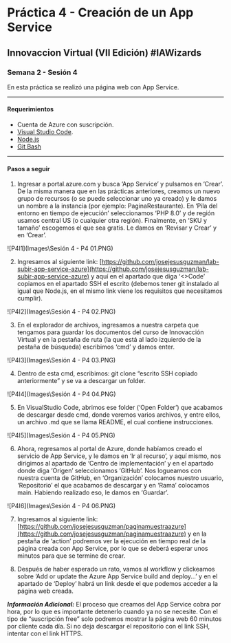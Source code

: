 # Práctica 4 - Creación de un App Service

## Innovaccion Virtual (VII Edición) #IAWizards

### Semana 2 - Sesión 4

En esta práctica se realizó una página web con App Service.

-------------------------------------------------------------

#### Requerimientos
- Cuenta de Azure con suscripción.
- [Visual Studio Code](https://code.visualstudio.com/download).
- [Node.js](https://nodejs.org/es/download/)
- [Git Bash](https://git-scm.com/downloads)

-------------------------------------------------------------

#### Pasos a seguir

1. Ingresar a portal.azure.com y busca ‘App Service’ y pulsamos en ‘Crear’. De la misma manera que en las prácticas anteriores, creamos un nuevo grupo de recursos (o se puede seleccionar uno ya creado) y le damos un nombre a la instancia (por ejemplo: PaginaRestaurante). En ‘Pila del entorno en tiempo de ejecución’ seleccionamos ‘PHP 8.0’ y de región usamos central US (o cualquier otra región). Finalmente, en ‘SKU y tamaño’ escogemos el que sea gratis. Le damos en ‘Revisar y Crear’ y en ‘Crear’.

![P4I1](Images\Sesión 4 - P4 01.PNG)

2. Ingresamos al siguiente link: [https://github.com/josejesusguzman/lab-subir-app-service-azure](https://github.com/josejesusguzman/lab-subir-app-service-azure) y aquí en el apartado que diga ‘<>Code’ copiamos en el apartado SSH el escrito (debemos tener git instalado al igual que Node.js, en el mismo link viene los requisitos que necesitamos cumplir).

![P4I2](Images\Sesión 4 - P4 02.PNG)

3. En el explorador de archivos, ingresamos a nuestra carpeta que tengamos para guardar los documentos del curso de Innovacción Virtual y en la pestaña de ruta (la que está al lado izquierdo de la pestaña de búsqueda) escribimos ‘cmd’ y damos enter.

![P4I3](Images\Sesión 4 - P4 03.PNG)

4. Dentro de esta cmd, escribimos: git clone “escrito SSH copiado anteriormente” y se va a descargar un folder.

![P4I4](Images\Sesión 4 - P4 04.PNG)

5. En VisualStudio Code, abrimos ese folder (‘Open Folder’) que acabamos de descargar desde cmd, donde veremos varios archivos, y entre ellos, un archivo .md que se llama README, el cual contiene instrucciones.

![P4I5](Images\Sesión 4 - P4 05.PNG)

6. Ahora, regresamos al portal de Azure, donde habíamos creado el servicio de App Service, y le damos en ‘Ir al recurso’, y aquí mismo, nos dirigimos al apartado de ‘Centro de implementación’ y en el apartado donde diga ‘Origen’ seleccionamos ‘GitHub’. Nos logueamos con nuestra cuenta de GitHub, en ‘Organización’ colocamos nuestro usuario, ‘Repositorio’ el que acabamos de descargar y en ‘Rama’ colocamos main. Habiendo realizado eso, le damos en ‘Guardar’.

![P4I6](Images\Sesión 4 - P4 06.PNG)

7. Ingresamos al siguiente link: [https://github.com/josejesusguzman/paginamuestraazure](https://github.com/josejesusguzman/paginamuestraazure) y en la pestaña de ‘action’ podremos ver la ejecución en tiempo real de la página creada con App Service, por lo que se deberá esperar unos minutos para que se termine de crear.

8. Después de haber esperado un rato, vamos al workflow y clickeamos sobre ‘Add or update the Azure App Service build and deploy…’ y en el apartado de ‘Deploy’ habrá un link desde el que podemos acceder a la página web creada.

***Información Adicional:*** El proceso que creamos del App Service cobra por hora, por lo que es importante detenerlo cuando ya no se necesite. Con el tipo de “suscripción free” solo podremos mostrar la página web 60 minutos por cliente cada día. Si no deja descargar el repositorio con el link SSH, intentar con el link HTTPS.